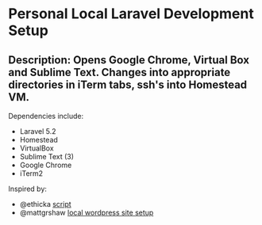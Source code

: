 # Personal Local Laravel Development Setup

## Description: Opens Google Chrome, Virtual Box and Sublime Text. Changes into appropriate directories in iTerm tabs, ssh's into Homestead VM.

Dependencies include:
  * Laravel 5.2
  * Homestead
  * VirtualBox
  * Sublime Text (3)
  * Google Chrome
  * iTerm2

Inspired by:
  * @ethicka [script](https://gist.github.com/ethicka/c1b71e258a88b8523b7f21f164656b88)
  * @mattgrshaw [local wordpress site setup](https://deliciousbrains.com/automating-local-wordpress-site-setup-scripts/?utm_source=Email+marketing+software&utm_medium=email&utm_campaign=weekly-article&utm_content=automating-local-wordpress-site-setup-scripts)
